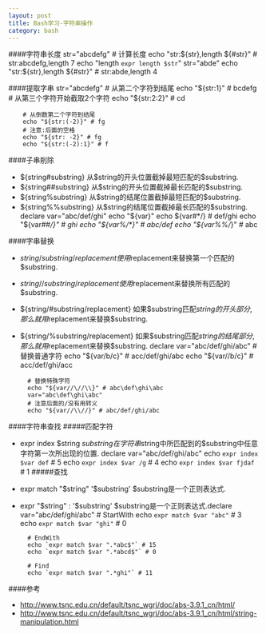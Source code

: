 ```yaml
---
layout: post
title: Bash学习-字符串操作
category: bash
---
```


####字符串长度
        str="abcdefg"
        # 计算长度
        echo "str:${str},length ${#str}" # str:abcdefg,length 7
        echo "length `expr length $str`"
        str="abde"
        echo "str:${str},length ${#str}" # str:abde,length 4
        
####提取字串
        str="abcdefg"
        # 从第二个字符到结尾
        echo "${str:1}" # bcdefg
        # 从第三个字符开始截取2个字符
        echo "${str:2:2}" # cd

        # 从倒数第二个字符到结尾
        echo "${str:(-2)}" # fg
        # 注意:后面的空格
        echo "${str: -2}" # fg
        echo "${str:(-2):1}" # f

####子串削除
* ${string#substring} 从$string的开头位置截掉最短匹配的$substring.
* ${string##substring} 从$string的开头位置截掉最长匹配的$substring.
* ${string%substring} 从$string的结尾位置截掉最短匹配的$substring.
* ${string%%substring} 从$string的结尾位置截掉最长匹配的$substring.
        declare var="abc/def/ghi"
        echo "${var}"
        echo ${var#*/} # def/ghi
        echo "${var##*/}" # ghi
        echo "${var%/*}" # abc/def
        echo "${var%%/*}" # abc

####字串替换
* ${string/substring/replacement} 使用$replacement来替换第一个匹配的$substring.
* ${string//substring/replacement} 使用$replacement来替换所有匹配的$substring.
* ${string/#substring/replacement} 如果$substring匹配$string的开头部分, 那么就用$replacement来替换$substring.
* ${string/%substring/replacement} 如果$substring匹配$string的结尾部分, 那么就用$replacement来替换$substring.
        declare var="abc/def/ghi/abc"
        # 替换普通字符
        echo "${var/b/c}" # acc/def/ghi/abc
        echo "${var//b/c}" # acc/def/ghi/acc

        # 替换特殊字符
        echo "${var//\//\\}" # abc\def\ghi\abc
        var="abc\def\ghi\abc"
        # 注意后面的/没有用转义
        echo "${var//\\//}" # abc/def/ghi/abc

####字符串查找
#####匹配字符
* expr index $string $substring 在字符串$string中所匹配到的$substring中任意字符第一次所出现的位置.
        declare var="abc/def/ghi/abc"
        echo `expr index $var def` # 5
        echo `expr index $var /g` # 4
        echo `expr index $var fjdaf` # 1
#####查找
* expr match "$string" '$substring' $substring是一个正则表达式.
* expr "$string" : '$substring' $substring是一个正则表达式.declare var="abc/def/ghi/abc"
        # StartWith
        echo `expr match $var "abc"` # 3
        echo `expr match $var "ghi"` # 0

        # EndWith
        echo `expr match $var ".*abc$"` # 15
        echo `expr match $var ".*abcd$"` # 0

        # Find
        echo `expr match $var ".*ghi"` # 11
        
####参考
* http://www.tsnc.edu.cn/default/tsnc_wgrj/doc/abs-3.9.1_cn/html/
* http://www.tsnc.edu.cn/default/tsnc_wgrj/doc/abs-3.9.1_cn/html/string-manipulation.html

